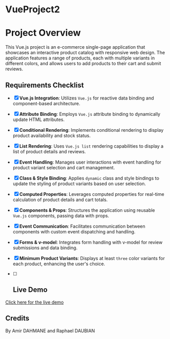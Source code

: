 # VueProject2

# Project Overview

This Vue.js project is an e-commerce single-page application that showcases an interactive product catalog with responsive web design. The application features a range of products, each with multiple variants in different colors, and allows users to add products to their cart and submit reviews.

## Requirements Checklist

 - [x] **Vue.js Integration**: Utilizes `Vue.js` for reactive data binding and component-based architecture.
 - [x] **Attribute Binding**: Employs `Vue.js` attribute binding to dynamically update HTML attributes.
 - [x] **Conditional Rendering**: Implements conditional rendering to display product availability and stock status.
 - [x] **List Rendering**: Uses `Vue.js list` rendering capabilities to display a list of product details and reviews.
 - [x] **Event Handling**: Manages user interactions with event handling for product variant selection and cart management.
 - [x] **Class & Style Binding**: Applies `dynamic` class and style bindings to update the styling of product variants based on user selection.
 - [x] **Computed Properties**: Leverages computed properties for real-time calculation of product details and cart totals.
 - [x] **Components & Props**: Structures the application using reusable `Vue.js` components, passing data with props.
 - [x] **Event Communication**: Facilitates communication between components with custom event dispatching and handling.
 - [x] **Forms & v-model**: Integrates form handling with v-model for review submissions and data binding.
 - [x] **Minimum Product Variants**: Displays at least `three` color variants for each product, enhancing the user's choice.

 - [ ] ## Live Demo

[Click here for the live demo](https://amirdhe.github.io/Vue_Content_Behaviour/)

## Credits

By Amir DAHMANE and Raphael DAUBIAN
